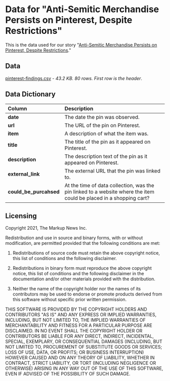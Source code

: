 # Data for "Anti-Semitic Merchandise Persists on Pinterest, Despite Restrictions"

This is the data used for our story "[Anti-Semitic Merchandise Persists on Pinterest, Despite Restrictions](https://themarkup.org/2021/08/06/anti-semitic-merchandise-persists-on-pinterest-despite-restrictions)."

## Data
[pinterest-findings.csv](https://github.com/the-markup/pinterest-hate/blob/master/pinterest-findings.csv) - *43.2 KB. 80 rows. First row is the header*.

## Data Dictionary 

<table border="0" class="dataframe">
  <thead>
    <tr style="text-align: left;">
      <th>Column</th>
      <th>Description</th>
    </tr>
  </thead>
  <tbody>
    <tr>
      <td><strong>date</strong></td>
      <td>The date the pin was observed.</td>
    </tr>
     <tr>
      <td><strong>url</strong></td>
      <td>The URL of the pin on Pinterest. </td>
    </tr>
     <tr>
      <td><strong>item</strong></td>
      <td>A description of what the item was.</td>
    </tr>
     <tr>
      <td><strong>title</strong></td>
      <td>The title of the pin as it appeared on Pinterest.</td>
    </tr>
     <tr>
      <td><strong>description</strong></td>
      <td>The description text of the pin as it appeared on Pinterest.</td>
    </tr>
     <tr>
      <td><strong>external_link</strong></td>
      <td>The external URL that the pin was linked to.</td>
    </tr>
    <tr>
      <td><strong>could_be_purcahsed</strong></td>
      <td>At the time of data collection, was the pin linked to a website where the item could be placed in a shopping cart?</td>
    </tr>
  </tbody>
</table>

## Licensing
Copyright 2021, The Markup News Inc.

Redistribution and use in source and binary forms, with or without modification, are permitted provided that the following conditions are met:

1. Redistributions of source code must retain the above copyright notice, this list of conditions and the following disclaimer.

2. Redistributions in binary form must reproduce the above copyright notice, this list of conditions and the following disclaimer in the documentation and/or other materials provided with the distribution.

3. Neither the name of the copyright holder nor the names of its contributors may be used to endorse or promote products derived from this software without specific prior written permission.

THIS SOFTWARE IS PROVIDED BY THE COPYRIGHT HOLDERS AND CONTRIBUTORS "AS IS" AND ANY EXPRESS OR IMPLIED WARRANTIES, INCLUDING, BUT NOT LIMITED TO, THE IMPLIED WARRANTIES OF MERCHANTABILITY AND FITNESS FOR A PARTICULAR PURPOSE ARE DISCLAIMED. IN NO EVENT SHALL THE COPYRIGHT HOLDER OR CONTRIBUTORS BE LIABLE FOR ANY DIRECT, INDIRECT, INCIDENTAL, SPECIAL, EXEMPLARY, OR CONSEQUENTIAL DAMAGES (INCLUDING, BUT NOT LIMITED TO, PROCUREMENT OF SUBSTITUTE GOODS OR SERVICES; LOSS OF USE, DATA, OR PROFITS; OR BUSINESS INTERRUPTION) HOWEVER CAUSED AND ON ANY THEORY OF LIABILITY, WHETHER IN CONTRACT, STRICT LIABILITY, OR TORT (INCLUDING NEGLIGENCE OR OTHERWISE) ARISING IN ANY WAY OUT OF THE USE OF THIS SOFTWARE, EVEN IF ADVISED OF THE POSSIBILITY OF SUCH DAMAGE.